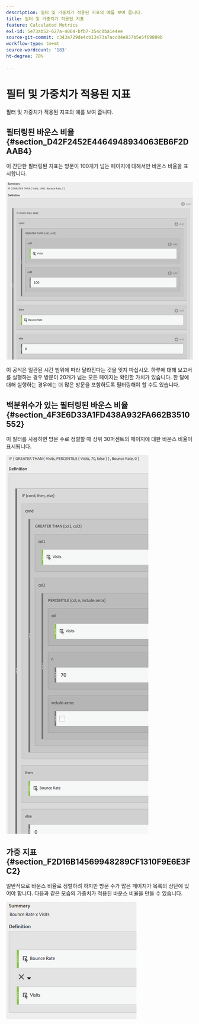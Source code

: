 ```yaml
---
description: 필터 및 가중치가 적용된 지표의 예를 보여 줍니다.
title: 필터 및 가중치가 적용된 지표
feature: Calculated Metrics
exl-id: 5e73ab52-627a-4064-bfb7-354c0ba1e4ee
source-git-commit: c343a729de4cb13473a7acc04e837b5e5f69809b
workflow-type: tm+mt
source-wordcount: '183'
ht-degree: 78%

---
```


# 필터 및 가중치가 적용된 지표

필터 및 가중치가 적용된 지표의 예를 보여 줍니다.

## 필터링된 바운스 비율 {#section_D42F2452E4464948934063EB6F2DAAB4}

이 간단한 필터링된 지표는 방문이 100개가 넘는 페이지에 대해서만 바운스 비율을 표시합니다.

![바운스 비율과 함께 열 1(방문) 및 열 2(100)에 적용된 지표를 보여 주는 요약 창. ](assets/cm_fbr.png)

이 공식은 일관된 시간 범위에 따라 달라진다는 것을 잊지 마십시오. 하루에 대해 보고서를 실행하는 경우 방문이 20개가 넘는 모든 페이지는 확인할 가치가 있습니다. 한 달에 대해 실행하는 경우에는 더 많은 방문을 포함하도록 필터링해야 할 수도 있습니다.

## 백분위수가 있는 필터링된 바운스 비율 {#section_4F3E6D33A1FD438A932FA662B3510552}

이 필터를 사용하면 방문 수로 정렬할 때 상위 30퍼센트의 페이지에 대한 바운스 비율이 표시됩니다.

![방문 횟수별로 정렬된 페이지의 상위 30%에 대한 바운스 비율을 표시하는 if and filter .](assets/cm_wbr_2.png)

## 가중 지표 {#section_F2D16B14569948289CF1310F9E6E3FC2}

일반적으로 바운스 비율로 정렬하려 하지만 방문 수가 많은 페이지가 목록의 상단에 있어야 합니다. 다음과 같은 모습의 가중치가 적용된 바운스 비율을 만들 수 있습니다.

![바운스 비율 시간 방문 횟수를 정의하는 요약입니다.](assets/cm_wbr.png)
